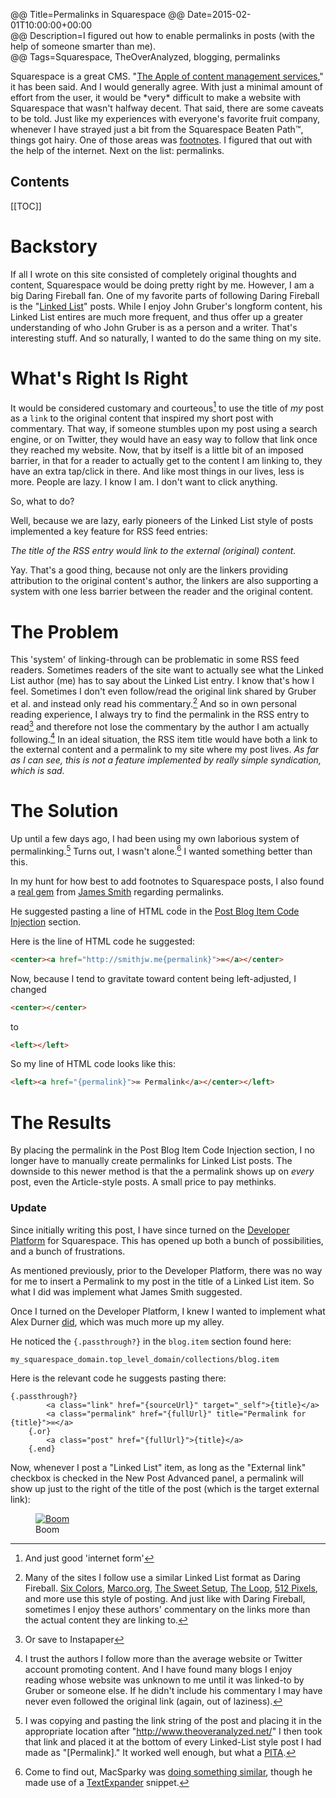 @@ Title=Permalinks in Squarespace 
@@ Date=2015-02-01T10:00:00+00:00  
@@ Description=I figured out how to enable permalinks in posts (with the help of someone smarter than me).  
@@ Tags=Squarespace, TheOverAnalyzed, blogging, permalinks  

<div class="topstory">Squarespace is a great CMS. "<a href="http://stream-seo.com/squarespace-review/">The Apple of content management services</a>," it has been said. And I would generally agree. With just a minimal amount of effort from the user, it would be *very* difficult to make a website with Squarespace that wasn't halfway decent. That said, there are some caveats to be told. Just like my experiences with everyone's favorite fruit company, whenever I have strayed just a bit from the Squarespace Beaten Path™, things got hairy. One of those areas was <a href="http://www.theoveranalyzed.net/2015/1/31/bigfoot-footnotes-in-squarespace">footnotes</a>. I figured that out with the help of the internet. Next on the list: permalinks.
</div>

<h2>Contents</h2>

[[TOC]]

# Backstory

If all I wrote on this site consisted of completely original thoughts and content, Squarespace would be doing pretty right by me. However, I am a big Daring Fireball fan. One of my favorite parts of following Daring Fireball is the "[Linked List][daringfireball]" posts. While I enjoy John Gruber's longform content, his Linked List entires are much more frequent, and thus offer up a greater understanding of who John Gruber is as a person and a writer. That's interesting stuff. And so naturally, I wanted to do the same thing on my site. 

# What's Right Is Right

It would be considered customary and courteous[^cc] to use the title of *my* post as a `link` to the original content that inspired my short post with commentary. That way, if someone stumbles upon my post using a search engine, or on Twitter, they would have an easy way to follow that link once they reached my website. Now, that by itself is a little bit of an imposed barrier, in that for a reader to actually get to the content I am linking to, they have an extra tap/click in there. And like most things in our lives, less is more. People are lazy. I know I am. I don't want to click anything.

So, what to do?

Well, because we are lazy, early pioneers of the Linked List style of posts implemented a key feature for RSS feed entries: 

*The title of the RSS entry would link to the external (original) content.*

Yay. That's a good thing, because not only are the linkers providing attribution to the original content's author, the linkers are also supporting a system with one less barrier between the reader and the original content.

# The Problem

This 'system' of linking-through can be problematic in some RSS feed readers. Sometimes readers of the site want to actually see what the Linked List author (me) has to say about the Linked List entry. I know that's how I feel. Sometimes I don't even follow/read the original link shared by Gruber et al. and instead only read his commentary.[^hc]  And so in own personal reading experience, I always try to find the permalink in the RSS entry to read[^rss] and therefore not lose the commentary by the author I am actually following.[^af]  In an ideal situation, the RSS item title would have both a link to the external content and a permalink to my site where my post lives. *As far as I can see, this is not a feature implemented by really simple syndication, which is sad.*

# The Solution

Up until a few days ago, I had been using my own laborious system of permalinking.[^pl] Turns out, I wasn't alone.[^wa] I wanted something better than this. 

In my hunt for how best to add footnotes to Squarespace posts, I also found a [real gem][real] from [James Smith][twitter] regarding permalinks.

He suggested pasting a line of HTML code in the [Post Blog Item Code Injection][squarespace] section.

Here is the line of HTML code he suggested:

```html
<center><a href="http://smithjw.me{permalink}">∞</a></center>
```

Now, because I tend to gravitate toward content being left-adjusted, I changed

```html
<center></center>
```
 	
to

```html
<left></left>
```

So my line of HTML code looks like this:

```html
<left><a href="{permalink}">∞ Permalink</a></center></left>
```

# The Results

By placing the permalink in the Post Blog Item Code Injection section, I no longer have to manually create permalinks for Linked List posts. The downside to this newer method is that the a permalink shows up on *every* post, even the Article-style posts. A small price to pay methinks.

<div class="update">

### Update

Since initially writing this post, I have since turned on the [Developer Platform][squarespacee] for Squarespace. This has opened up both a bunch of possibilities, and a bunch of frustrations.

As mentioned previously, prior to the Developer Platform, there was no way for me to insert a Permalink to my post in the title of a Linked List item. So what I did was implement what James Smith suggested.

Once I turned on the Developer Platform, I knew I wanted to implement what Alex Durner [did][alexduner], which was much more up my alley.

He noticed the `{.passthrough?}` in the `blog.item` section found here:

```
my_squarespace_domain.top_level_domain/collections/blog.item
```

Here is the relevant code he suggests pasting there:

```
{.passthrough?}
		<a class="link" href="{sourceUrl}" target="_self">{title}</a>
		<a class="permalink" href="{fullUrl}" title="Permalink for {title}">∞</a>
	{.or}
		<a class="post" href="{fullUrl}">{title}</a>
	{.end}
```

Now, whenever I post a "Linked List" item, as long as the "External link" checkbox is checked in the New Post Advanced panel, a permalink will show up just to the right of the title of the post (which is the target external link):

<figure>
	<a class="nohover" href="http://d.pr/i/1lSZU+" alt="Boom">
		<img src="http://d.pr/i/1lSZU+" alt="Boom" />
	</a>
	<figcaption>Boom</figcaption>
</figure>

</div>

[^cc]: And just good 'internet form'
[^hc]: Many of the sites I follow use a similar Linked List format as Daring Fireball. [Six Colors][sixcolors], [Marco.org][marco], [The Sweet Setup][thesweetsetup], [The Loop][loopinsight], [512 Pixels][512pixels], and more use this style of posting. And just like with Daring Fireball, sometimes I enjoy these authors' commentary on the links more than the actual content they are linking to.
[^rss]: Or save to Instapaper
[^af]: I trust the authors I follow more than the average website or Twitter account promoting content. And I have found many blogs I enjoy reading whose website was unknown to me until it was linked-to by Gruber or someone else. If he didn't include his commentary I may have never even followed the original link (again, out of laziness).
[^pl]: I was copying and pasting the link string of the post and placing it in the appropriate location after "http://www.theoveranalyzed.net/" I then took that link and placed it at the bottom of every Linked-List style post I had made as "[Permalink]." It worked well enough, but what a [PITA][urbandictionary]. 
[^wa]: Come to find out, MacSparky was [doing something similar][macsparky], though he made use of a [TextExpander][smilesoftware] snippet.

[512pixels]: http://www.512pixels.net
[alexduner]: http://alexduner.com/blog/squarespace-permalinks
[daringfireball]: http://daringfireball.net/2004/06/linked_list
[loopinsight]: http://loopinsight.com
[macsparky]: http://macsparky.com/blog/permalinkingss
[marco]: http://www.marco.org
[real]: http:///http://smithjw.me/blog/permalinking-with-squarespace
[sixcolors]: http://www.sixcolors.com
[smilesoftware]: http://smilesoftware.com/TextExpander/index.html
[squarespace]: http://help.squarespace.com/guides/using-code-injection
[squarespacee]: http://developers.squarespace.com
[thesweetsetup]: http://www.thesweetsetup.com
[twitter]: https://twitter.com/smithjw
[urbandictionary]: http://www.urbandictionary.com/define.php?term=pita&defid=549368